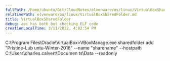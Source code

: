 ```yaml
---
fullPath: /home/ubuntu/Git/CloudNotes/elvenware/os/linux/VirtualBoxSharedFolder.md
relativePath: elvenware/os/linux/VirtualBoxSharedFolder.md
title: VirtualBoxSharedFolder
debug: aec has both but checking ELF code
creationLocalTime: 3/11/2022, 4:02:54 PM
---
```


<!-- toc -->
<!-- tocstop -->

C:\Program Files\Oracle\VirtualBox>VBoxManage.exe sharedfolder add "Pristine-Lub
untu-Winter-2016" --name "sharename" --hostpath C:\Users\charles.calvert\Documen
ts\Data --readonly
